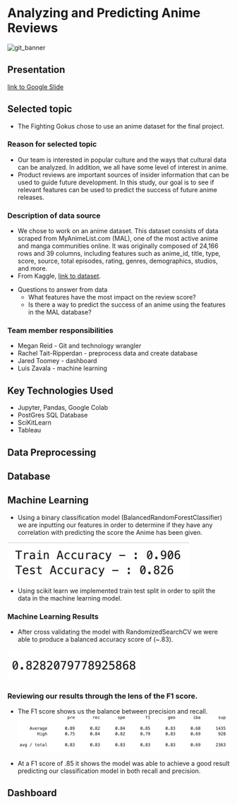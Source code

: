 # Analyzing and Predicting Anime Reviews

![git_banner](./Images/git_banner.png)

## Presentation
[link to Google Slide](https://docs.google.com/presentation/d/1_hMblo0-NbiRcU7oeg283wMRgKTc03x0-ilbHuAfsQU/edit#slide=id.p)


## Selected topic
  - The Fighting Gokus chose to use an anime dataset for the final project.

### Reason for selected topic
  - Our team is interested in popular culture and the ways that cultural data can be analyzed. In addition, we all have some level of interest in anime. 
  - Product reviews are important sources of insider information that can be used to guide future development. In this study, our goal is to see if relevant features can be used to predict the success of future anime releases.

### Description of data source
  - We chose to work on an anime dataset. This dataset consists of data scraped from MyAnimeList.com (MAL), one of the most active anime and manga communities online. It was originally composed of 24,166 rows and 39 columns, including features such as anime_id, title, type, score, source, total episodes, rating, genres, demographics, studios, and more. 
  - From Kaggle, [link to dataset](https://www.kaggle.com/datasets/andreuvallhernndez/myanimelist). 
* Questions to answer from data
  - What features have the most impact on the review score?
  - Is there a way to predict the success of an anime using the features in the MAL database?

### Team member responsibilities
- Megan Reid - Git and technology wrangler
- Rachel Tait-Ripperdan - preprocess data and create database
- Jared Toomey - dashboard
- Luis Zavala - machine learning 

## Key Technologies Used
* Jupyter, Pandas, Google Colab
* PostGres SQL Database
* SciKitLearn
* Tableau

## Data Preprocessing

## Database

## Machine Learning

* Using a binary classification model (BalancedRandomForestClassifier) we are inputting our features in order to determine if they have any correlation with predicting the score the Anime has been given.

![Train/Test](./ML_Resources/TrainTest.png)

* Using scikit learn we implemented train test split in order to split the data in the machine learning model. 

### Machine Learning Results
* After cross validating the model with RandomizedSearchCV we were able to produce a balanced accuracy score of (~.83).

![BAS](./ML_Resources/BalancedAccuScore.png)

### Reviewing our results through the lens of the F1 score. 
* The F1 score shows us the balance between precision and recall.
![F1 Score](./ML_Resources/F1Score.png)

* At a F1 score of .85 it shows the model was able to achieve a good result predicting our classification model in both recall and precision. 

## Dashboard

